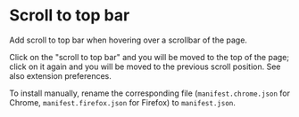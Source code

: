# Scroll to top bar

Add scroll to top bar when hovering over a scrollbar of the page.

Click on the "scroll to top bar" and you will be moved to the top of the page; click on it again and you will be moved to the previous scroll position. See also extension preferences.

To install manually, rename the corresponding file (`manifest.chrome.json` for Chrome, `manifest.firefox.json` for Firefox) to `manifest.json`.
